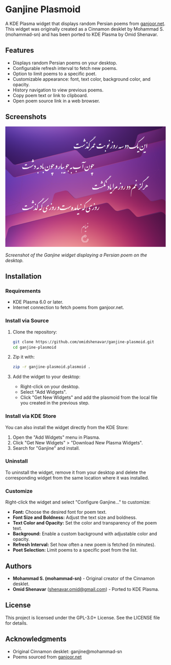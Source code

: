 # Ganjine Plasmoid

A KDE Plasma widget that displays random Persian poems from [ganjoor.net](http://ganjoor.net). This widget was originally created as a Cinnamon desklet by Mohammad S. (mohammad-sn) and has been ported to KDE Plasma by Omid Shenavar.

## Features
- Displays random Persian poems on your desktop.
- Configurable refresh interval to fetch new poems.
- Option to limit poems to a specific poet.
- Customizable appearance: font, text color, background color, and opacity.
- History navigation to view previous poems.
- Copy poem text or link to clipboard.
- Open poem source link in a web browser.

## Screenshots

![Ganjine Widget in Action](images/Screenshot.png)

*Screenshot of the Ganjine widget displaying a Persian poem on the desktop.*

## Installation

### Requirements
- KDE Plasma 6.0 or later.
- Internet connection to fetch poems from ganjoor.net.

### Install via Source
1. Clone the repository:
    ```bash
    git clone https://github.com/omidshenavar/ganjine-plasmoid.git
    cd ganjine-plasmoid
    ```

2. Zip it with:
    ```bash
    zip -r ganjine-plasmoid.plasmoid .
    ```

3. Add the widget to your desktop:
   - Right-click on your desktop.
   - Select "Add Widgets".
   - Click "Get New Widgets" and add the plasmoid from the local file you created in the previous step.

### Install via KDE Store
You can also install the widget directly from the KDE Store:
1. Open the "Add Widgets" menu in Plasma.
2. Click "Get New Widgets" > "Download New Plasma Widgets".
3. Search for "Ganjine" and install.

### Uninstall
To uninstall the widget, remove it from your desktop and delete the corresponding widget from the same location where it was installed.

### Customize
Right-click the widget and select "Configure Ganjine..." to customize:
- **Font:** Choose the desired font for poem text.
- **Font Size and Boldness:** Adjust the text size and boldness.
- **Text Color and Opacity:** Set the color and transparency of the poem text.
- **Background:** Enable a custom background with adjustable color and opacity.
- **Refresh Interval:** Set how often a new poem is fetched (in minutes).
- **Poet Selection:** Limit poems to a specific poet from the list.

## Authors

- **Mohammad S. (mohammad-sn)** - Original creator of the Cinnamon desklet.
- **Omid Shenavar** (shenavar.omid@gmail.com) - Ported to KDE Plasma.

## License

This project is licensed under the GPL-3.0+ License. See the LICENSE file for details.

## Acknowledgments

- Original Cinnamon desklet: ganjine@mohammad-sn
- Poems sourced from [ganjoor.net](http://ganjoor.net)
